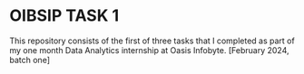 # OIBSIP TASK 1
This repository consists of the first of three tasks that I completed as part of my one month Data Analytics internship at Oasis Infobyte. [February 2024, batch one]
